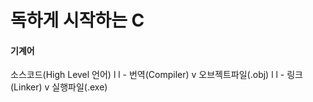 독하게 시작하는 C
=

#### 기계어

소스코드(High Level 언어)
l
l   - 번역(Compiler)
v
오브젝트파일(.obj)
l
l   - 링크(Linker)
v
실행파일(.exe)
